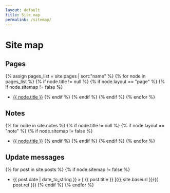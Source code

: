 ```yaml
---
layout: default
title: Site map
permalink: /sitemap/
---
```

# Site map

## Pages

{% assign pages_list = site.pages | sort:"name" %}
{% for node in pages_list %}
  {% if node.title != null %}
    {% if node.layout == "page" %}
      {% if node.sitemap != false %}
  * <a href="{{ site.baseurl }}{{ node.url }}">{{ node.title }}</a>
      {% endif %}
    {% endif %}
  {% endif %}
{% endfor %}

## Notes

{% for node in site.notes %}
  {% if node.title != null %}
    {% if node.layout == "note" %}
      {% if node.sitemap != false %}
  * <a href="{{ site.baseurl }}{{ node.url }}">{{ node.title }}</a>
      {% endif %}
    {% endif %}
  {% endif %}
{% endfor %}

## Update messages

{% for post in site.posts %}
  {% if node.sitemap != false %}
  * {{ post.date | date_to_string }} &raquo; [ {{ post.title }} ]({{ site.baseurl }}/{{ post.ref }})
  {% endif %}
{% endfor %}
